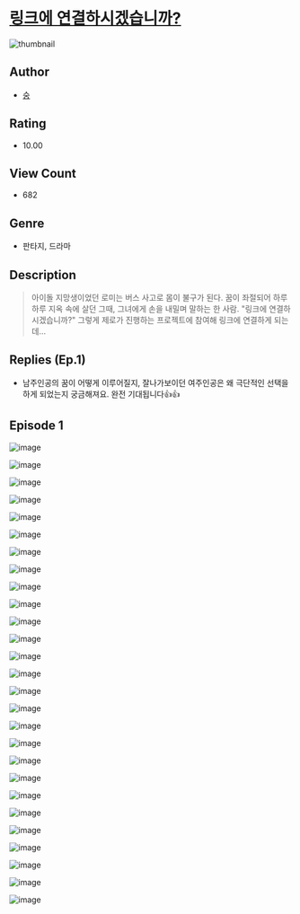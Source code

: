 # [링크에 연결하시겠습니까?](https://comic.naver.com/challenge/list?titleId=811050)
![thumbnail](https://image-comic.pstatic.net/user_contents_data/challenge_comic/2023/05/25/321554/upload_7003721076508602465_480x623.jpeg)

## Author
- [숭](https://comic.naver.com/artistTitle?id=321554)

## Rating
- 10.00

## View Count
- 682

## Genre
- 판타지, 드라마

## Description
> 아이돌 지망생이었던 로미는 버스 사고로 몸이 불구가 된다. 꿈이 좌절되어 하루하루 지옥 속에 살던 그때, 그녀에게 손을 내밀며 말하는 한 사람. "링크에 연결하시겠습니까?" 그렇게 제로가 진행하는 프로젝트에 참여해 링크에 연결하게 되는데…

## Replies (Ep.1)
- 남주인공의 꿈이 어떻게 이루어질지, 잘나가보이던 여주인공은 왜 극단적인 선택을 하게 되었는지 궁금해져요. 완전 기대됩니다👍👍

## Episode 1
![image](https://image-comic.pstatic.net/user_contents_data/challenge_comic/2023/05/25/321554/upload_3544677269537764920.jpeg)

![image](https://image-comic.pstatic.net/user_contents_data/challenge_comic/2023/05/25/321554/upload_3907265409429037618.jpeg)

![image](https://image-comic.pstatic.net/user_contents_data/challenge_comic/2023/05/25/321554/upload_3473743596181599330.jpeg)

![image](https://image-comic.pstatic.net/user_contents_data/challenge_comic/2023/05/25/321554/upload_4051043069715625572.jpeg)

![image](https://image-comic.pstatic.net/user_contents_data/challenge_comic/2023/05/25/321554/upload_7306020992347169081.jpeg)

![image](https://image-comic.pstatic.net/user_contents_data/challenge_comic/2023/05/25/321554/upload_7365744089652934758.jpeg)

![image](https://image-comic.pstatic.net/user_contents_data/challenge_comic/2023/05/25/321554/upload_3703754611830842723.jpeg)

![image](https://image-comic.pstatic.net/user_contents_data/challenge_comic/2023/05/25/321554/upload_7220177507574047545.jpeg)

![image](https://image-comic.pstatic.net/user_contents_data/challenge_comic/2023/05/25/321554/upload_3474299759264741428.jpeg)

![image](https://image-comic.pstatic.net/user_contents_data/challenge_comic/2023/05/25/321554/upload_7076341598957877046.jpeg)

![image](https://image-comic.pstatic.net/user_contents_data/challenge_comic/2023/05/25/321554/upload_7220502983668544818.jpeg)

![image](https://image-comic.pstatic.net/user_contents_data/challenge_comic/2023/05/25/321554/upload_7004617165549876321.jpeg)

![image](https://image-comic.pstatic.net/user_contents_data/challenge_comic/2023/05/25/321554/upload_4064048282263959609.jpeg)

![image](https://image-comic.pstatic.net/user_contents_data/challenge_comic/2023/05/25/321554/upload_3702302381114144564.jpeg)

![image](https://image-comic.pstatic.net/user_contents_data/challenge_comic/2023/05/25/321554/upload_3905519402932527717.jpeg)

![image](https://image-comic.pstatic.net/user_contents_data/challenge_comic/2023/05/25/321554/upload_3991941007581591353.jpeg)

![image](https://image-comic.pstatic.net/user_contents_data/challenge_comic/2023/05/25/321554/upload_3487301479934605618.jpeg)

![image](https://image-comic.pstatic.net/user_contents_data/challenge_comic/2023/05/25/321554/upload_3847534479710238051.jpeg)

![image](https://image-comic.pstatic.net/user_contents_data/challenge_comic/2023/05/25/321554/upload_3834030458239333430.jpeg)

![image](https://image-comic.pstatic.net/user_contents_data/challenge_comic/2023/05/25/321554/upload_3703710644264133168.jpeg)

![image](https://image-comic.pstatic.net/user_contents_data/challenge_comic/2023/05/25/321554/upload_3762584188405037110.jpeg)

![image](https://image-comic.pstatic.net/user_contents_data/challenge_comic/2023/05/25/321554/upload_7364290531002691888.jpeg)

![image](https://image-comic.pstatic.net/user_contents_data/challenge_comic/2023/05/25/321554/upload_7305514130334901347.jpeg)

![image](https://image-comic.pstatic.net/user_contents_data/challenge_comic/2023/05/25/321554/upload_3905528412969186098.jpeg)

![image](https://image-comic.pstatic.net/user_contents_data/challenge_comic/2023/05/25/321554/upload_4121980466758050354.jpeg)

![image](https://image-comic.pstatic.net/user_contents_data/challenge_comic/2023/05/25/321554/upload_4062583749097240884.jpeg)

![image](https://image-comic.pstatic.net/user_contents_data/challenge_comic/2023/05/25/321554/upload_7219896250821338416.jpeg)
